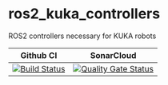 # ros2_kuka_controllers
ROS2 controllers necessary for KUKA robots

Github CI | SonarCloud
------------| ---------------
[![Build Status](https://github.com/kroshu/ros2_kuka_controllers/workflows/CI/badge.svg?branch=main)](https://github.com/kroshu/ros2_kuka_controllers/actions) | [![Quality Gate Status](https://sonarcloud.io/api/project_badges/measure?project=kroshu_ros2_kuka_controllers&metric=alert_status)](https://sonarcloud.io/dashboard?id=kroshu_ros2_kuka_controllers)
